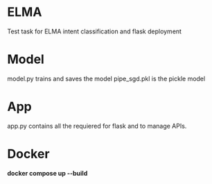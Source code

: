 # ELMA
Test task for ELMA intent classification and flask deployment

# Model
model.py trains and saves the model
pipe_sgd.pkl is the pickle model

# App
app.py contains all the requiered for flask and to manage APIs.

# Docker
**docker compose up --build**

